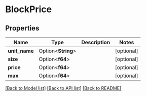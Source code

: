 # BlockPrice

## Properties

Name | Type | Description | Notes
------------ | ------------- | ------------- | -------------
**unit_name** | Option<**String**> |  | [optional]
**size** | Option<**f64**> |  | [optional]
**price** | Option<**f64**> |  | [optional]
**max** | Option<**f64**> |  | [optional]

[[Back to Model list]](../README.md#documentation-for-models) [[Back to API list]](../README.md#documentation-for-api-endpoints) [[Back to README]](../README.md)


